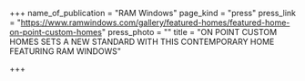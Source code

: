 +++
name_of_publication = "RAM Windows"
page_kind = "press"
press_link = "https://www.ramwindows.com/gallery/featured-homes/featured-home-on-point-custom-homes"
press_photo = ""
title = "ON POINT CUSTOM HOMES SETS A NEW STANDARD WITH THIS CONTEMPORARY HOME FEATURING RAM WINDOWS"

+++
